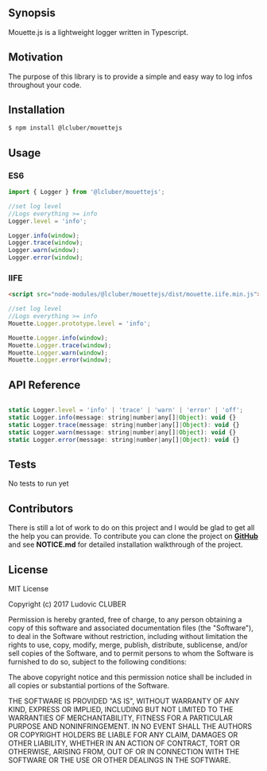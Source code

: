 ## Synopsis

Mouette.js is a lightweight logger written in Typescript.

## Motivation

The purpose of this library is to provide a simple and easy way to log infos throughout your code.

## Installation

```bash
$ npm install @lcluber/mouettejs
```

## Usage

### ES6

```javascript
import { Logger } from '@lcluber/mouettejs';

//set log level
//Logs everything >= info
Logger.level = 'info';

Logger.info(window);
Logger.trace(window);
Logger.warn(window);
Logger.error(window);

```

### IIFE

```html
<script src="node-modules/@lcluber/mouettejs/dist/mouette.iife.min.js"></script>
```

```javascript
//set log level
//Logs everything >= info
Mouette.Logger.prototype.level = 'info';

Mouette.Logger.info(window);
Mouette.Logger.trace(window);
Mouette.Logger.warn(window);
Mouette.Logger.error(window);

```

## API Reference

```javascript

static Logger.level = 'info' | 'trace' | 'warn' | 'error' | 'off';
static Logger.info(message: string|number|any[]|Object): void {}
static Logger.trace(message: string|number|any[]|Object): void {}
static Logger.warn(message: string|number|any[]|Object): void {}
static Logger.error(message: string|number|any[]|Object): void {}

```

## Tests

No tests to run yet

## Contributors

There is still a lot of work to do on this project and I would be glad to get all the help you can provide.
To contribute you can clone the project on **[GitHub](https://github.com/LCluber/Mouette.js)** and see  **NOTICE.md** for detailed installation walkthrough of the project.

## License

MIT License

Copyright (c) 2017 Ludovic CLUBER

Permission is hereby granted, free of charge, to any person obtaining a copy
of this software and associated documentation files (the "Software"), to deal
in the Software without restriction, including without limitation the rights
to use, copy, modify, merge, publish, distribute, sublicense, and/or sell
copies of the Software, and to permit persons to whom the Software is
furnished to do so, subject to the following conditions:

The above copyright notice and this permission notice shall be included in all
copies or substantial portions of the Software.

THE SOFTWARE IS PROVIDED "AS IS", WITHOUT WARRANTY OF ANY KIND, EXPRESS OR
IMPLIED, INCLUDING BUT NOT LIMITED TO THE WARRANTIES OF MERCHANTABILITY,
FITNESS FOR A PARTICULAR PURPOSE AND NONINFRINGEMENT. IN NO EVENT SHALL THE
AUTHORS OR COPYRIGHT HOLDERS BE LIABLE FOR ANY CLAIM, DAMAGES OR OTHER
LIABILITY, WHETHER IN AN ACTION OF CONTRACT, TORT OR OTHERWISE, ARISING FROM,
OUT OF OR IN CONNECTION WITH THE SOFTWARE OR THE USE OR OTHER DEALINGS IN THE
SOFTWARE.
